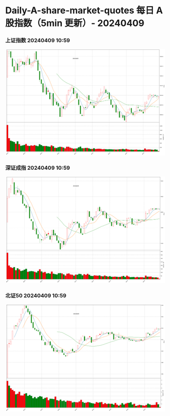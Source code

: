
# Daily-A-share-market-quotes 每日 A 股指数（5min 更新）- 20240409

### 上证指数 20240409 10:59
![](./fig/2024/4/20240409-sh000001.png)

### 深证成指 20240409 10:59
![](./fig/2024/4/20240409-sz399001.png)

### 北证50 20240409 10:59
![](./fig/2024/4/20240409-bj899050.png)
